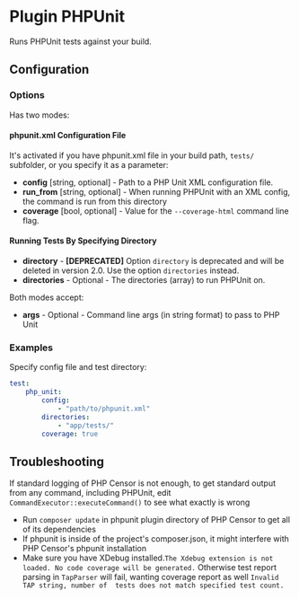 Plugin PHPUnit
==============

Runs PHPUnit tests against your build.

Configuration
-------------

### Options

Has two modes:

#### phpunit.xml Configuration File

It's activated if you have phpunit.xml file in your build path, `tests/` subfolder, or you specify it as a parameter:

* **config** [string, optional] - Path to a PHP Unit XML configuration file.
* **run_from** [string, optional] - When running PHPUnit with an XML config, the command is run from this directory
* **coverage** [bool, optional] - Value for the `--coverage-html` command line flag.

#### Running Tests By Specifying Directory

* **directory** - **[DEPRECATED]** Option `directory` is deprecated and will be deleted in version 2.0. Use the option 
`directories` instead.
* **directories** - Optional - The directories (array) to run PHPUnit on.

Both modes accept:
* **args** - Optional - Command line args (in string format) to pass to PHP Unit

### Examples

Specify config file and test directory:
```yaml
test:
    php_unit:
        config:
            - "path/to/phpunit.xml"
        directories:
            - "app/tests/"
        coverage: true
```

Troubleshooting
---------------

If standard logging of PHP Censor is not enough, to get standard output from any command, including PHPUnit, edit 
`CommandExecutor::executeCommand()` to see what exactly is wrong
* Run `composer update` in phpunit plugin directory of PHP Censor to get all of its dependencies
* If phpunit is inside of the project's composer.json, it might interfere with PHP Censor's phpunit installation
* Make sure you have XDebug installed.`The Xdebug extension is not loaded. No code coverage will be generated.`
Otherwise test report parsing in `TapParser` will fail, wanting coverage report as well `Invalid TAP string, number of 
tests does not match specified test count.`
